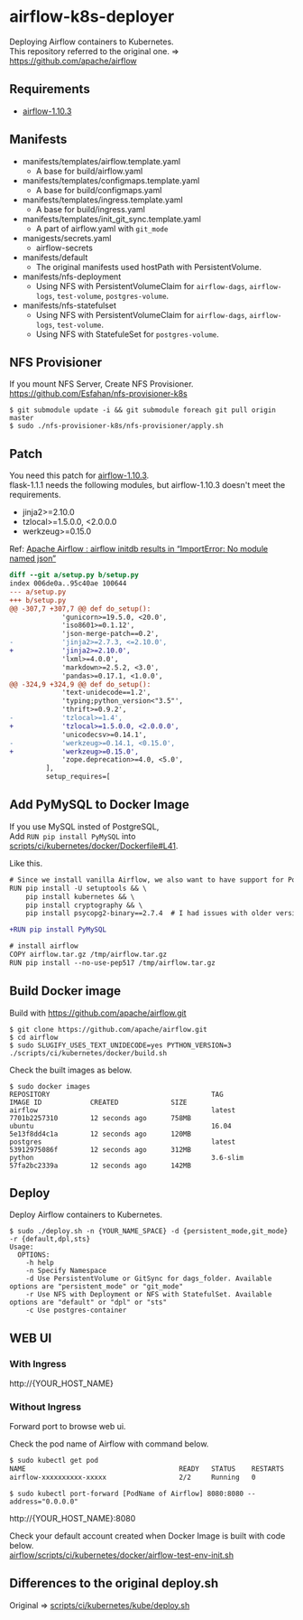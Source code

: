 # airflow-k8s-deployer
Deploying Airflow containers to Kubernetes.  
This repository referred to the original one. => https://github.com/apache/airflow

## Requirements
- [airflow-1.10.3](https://github.com/apache/airflow/releases/tag/1.10.3)

## Manifests
- manifests/templates/airflow.template.yaml
    - A base for build/airflow.yaml
- manifests/templates/configmaps.template.yaml
    - A base for build/configmaps.yaml
- manifests/templates/ingress.template.yaml
    - A base for build/ingress.yaml
- manifests/templates/init_git_sync.template.yaml
    - A part of airflow.yaml with `git_mode`
- manigests/secrets.yaml
    - airflow-secrets
- manifests/default
    - The original manifests used hostPath with PersistentVolume.
- manifests/nfs-deployment
    - Using NFS with PersistentVolumeClaim for `airflow-dags`, `airflow-logs`, `test-volume`, `postgres-volume`.
- manifests/nfs-statefulset
    - Using NFS with PersistentVolumeClaim for `airflow-dags`, `airflow-logs`, `test-volume`.
    - Using NFS with StatefuleSet for `postgres-volume`.

## NFS Provisioner
If you mount NFS Server, Create NFS Provisioner.  
https://github.com/Esfahan/nfs-provisioner-k8s

```
$ git submodule update -i && git submodule foreach git pull origin master
$ sudo ./nfs-provisioner-k8s/nfs-provisioner/apply.sh
```

## Patch
You need this patch for [airflow-1.10.3](https://github.com/apache/airflow/releases/tag/1.10.3).  
flask-1.1.1 needs the following modules, but airflow-1.10.3 doesn't meet the requirements.

- jinja2>=2.10.0
- tzlocal>=1.5.0.0, <2.0.0.0
- werkzeug>=0.15.0

Ref: [Apache Airflow : airflow initdb results in “ImportError: No module named json”](https://stackoverflow.com/questions/56923003/apache-airflow-airflow-initdb-results-in-importerror-no-module-named-json)

```diff
diff --git a/setup.py b/setup.py
index 006de0a..95c40ae 100644
--- a/setup.py
+++ b/setup.py
@@ -307,7 +307,7 @@ def do_setup():
             'gunicorn>=19.5.0, <20.0',
             'iso8601>=0.1.12',
             'json-merge-patch==0.2',
-            'jinja2>=2.7.3, <=2.10.0',
+            'jinja2>=2.10.0',
             'lxml>=4.0.0',
             'markdown>=2.5.2, <3.0',
             'pandas>=0.17.1, <1.0.0',
@@ -324,9 +324,9 @@ def do_setup():
             'text-unidecode==1.2',
             'typing;python_version<"3.5"',
             'thrift>=0.9.2',
-            'tzlocal>=1.4',
+            'tzlocal>=1.5.0.0, <2.0.0.0',
             'unicodecsv>=0.14.1',
-            'werkzeug>=0.14.1, <0.15.0',
+            'werkzeug>=0.15.0',
             'zope.deprecation>=4.0, <5.0',
         ],
         setup_requires=[
```

## Add PyMySQL to Docker Image
If you use MySQL insted of PostgreSQL,  
Add `RUN pip install PyMySQL` into [scripts/ci/kubernetes/docker/Dockerfile#L41](https://github.com/apache/airflow/blob/1.10.3/scripts/ci/kubernetes/docker/Dockerfile).

Like this.

```diff
# Since we install vanilla Airflow, we also want to have support for Postgres and Kubernetes
RUN pip install -U setuptools && \
    pip install kubernetes && \
    pip install cryptography && \
    pip install psycopg2-binary==2.7.4  # I had issues with older versions of psycopg2, just a warning

+RUN pip install PyMySQL

# install airflow
COPY airflow.tar.gz /tmp/airflow.tar.gz
RUN pip install --no-use-pep517 /tmp/airflow.tar.gz
```


## Build Docker image
Build with https://github.com/apache/airflow.git

```
$ git clone https://github.com/apache/airflow.git
$ cd airflow
$ sudo SLUGIFY_USES_TEXT_UNIDECODE=yes PYTHON_VERSION=3 ./scripts/ci/kubernetes/docker/build.sh
```

Check the built images as below.

```
$ sudo docker images
REPOSITORY                                        TAG                 IMAGE ID            CREATED             SIZE
airflow                                           latest              7701b2257310        12 seconds ago      758MB
ubuntu                                            16.04               5e13f8dd4c1a        12 seconds ago      120MB
postgres                                          latest              53912975086f        12 seconds ago      312MB
python                                            3.6-slim            57fa2bc2339a        12 seconds ago      142MB
```

## Deploy
Deploy Airflow containers to Kubernetes.

```
$ sudo ./deploy.sh -n {YOUR_NAME_SPACE} -d {persistent_mode,git_mode} -r {default,dpl,sts}
Usage:
  OPTIONS:
    -h help
    -n Specify Namespace
    -d Use PersistentVolume or GitSync for dags_folder. Available options are "persistent_mode" or "git_mode"
    -r Use NFS with Deployment or NFS with StatefulSet. Available options are "default" or "dpl" or "sts"
    -c Use postgres-container
```

## WEB UI
### With Ingress
http://{YOUR_HOST_NAME}

### Without Ingress
Forward port to browse web ui.

Check the pod name of Airflow with command below.

```sh
$ sudo kubectl get pod
NAME                                      READY   STATUS    RESTARTS   AGE
airflow-xxxxxxxxxx-xxxxx                  2/2     Running   0          22m
```

```
$ sudo kubectl port-forward [PodName of Airflow] 8080:8080 --address="0.0.0.0"
```

http://{YOUR_HOST_NAME}:8080

Check your default account created when Docker Image is built with code below.  
[airflow/scripts/ci/kubernetes/docker/airflow-test-env-init.sh](https://github.com/apache/airflow/blob/1.10.3/scripts/ci/kubernetes/docker/airflow-test-env-init.sh#L28)

## Differences to the original deploy.sh
Original => [scripts/ci/kubernetes/kube/deploy.sh](https://github.com/apache/airflow/blob/1.10.3/scripts/ci/kubernetes/kube/deploy.sh)
